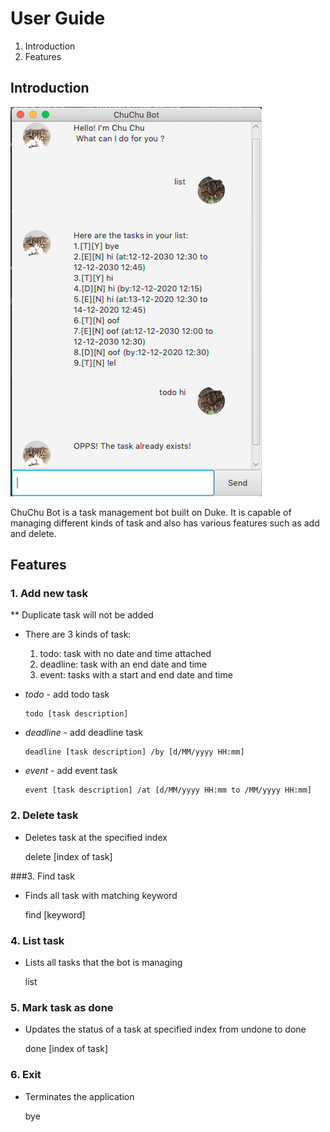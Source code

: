 # User Guide
1. Introduction
2. Features

## Introduction
![Image of ChuChu bot](https://github.com/XinPei-ng/duke/blob/master/docs/Ui.png)

ChuChu Bot is a task management bot built on Duke. It is 
capable of managing different kinds of task and also has various
features such as add and delete.

## Features 

### 1. Add new task

** Duplicate task will not be added
- There are 3 kinds of task:
   1. todo: task with no date and time attached
   2. deadline: task with an end date and time
   3. event: tasks with a start and end date and time
   

- *todo* - add todo task

      todo [task description]

- *deadline* - add deadline task

      deadline [task description] /by [d/MM/yyyy HH:mm]
      
- *event* - add event task
     
      event [task description] /at [d/MM/yyyy HH:mm to /MM/yyyy HH:mm]
  
### 2. Delete task

- Deletes task at the specified index


    delete [index of task]
    
###3. Find task
   
- Finds all task with matching keyword
   
    
    find [keyword]

### 4. List task

- Lists all tasks that the bot is managing


    list
    
### 5. Mark task as done

- Updates the status of a task at specified index from undone to done


     done [index of task]

### 6. Exit

- Terminates the application


     bye 
  
     


